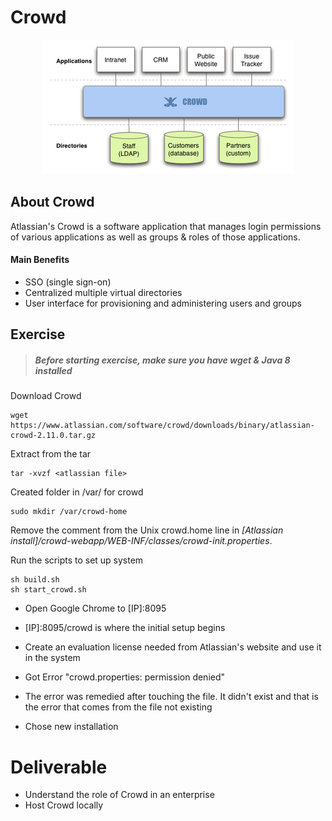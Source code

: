 # Crowd

<center>

  ![](img5/crowd.png)

</center>

## About Crowd

Atlassian's Crowd is a software application that manages login permissions of various applications as well as groups & roles of those applications. 

#### Main Benefits
- SSO (single sign-on)
- Centralized multiple virtual directories
- User interface for provisioning and administering users and groups

## Exercise

> ##### Before starting exercise, make sure you have wget & Java 8 installed
	
Download Crowd

```
wget https://www.atlassian.com/software/crowd/downloads/binary/atlassian-crowd-2.11.0.tar.gz
```

Extract from the tar

```
tar -xvzf <atlassian file>
```

Created folder in /var/ for crowd

```
sudo mkdir /var/crowd-home
```

Remove the comment from the Unix crowd.home line in _[Atlassian install]/crowd-webapp/WEB-INF/classes/crowd-init.properties_.

Run the scripts to set up system

```
sh build.sh
sh start_crowd.sh
```

 - Open Google Chrome to [IP]:8095

 - [IP]:8095/crowd is where the initial setup begins

 - Create an evaluation license needed from Atlassian's website and use it in the system

 - Got Error "crowd.properties: permission denied"

 - The error was remedied after touching the file. It didn't exist and that is the error that comes from the file not existing

 - Chose new installation


# Deliverable

- Understand the role of Crowd in an enterprise
- Host Crowd locally
